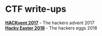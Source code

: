 # CTF write-ups

[**HACKvent 2017**](hackvent2017) - The hackers advent 2017  
[**Hacky Easter 2018**](hackyeaster2018) - The hackers eggs 2018  
